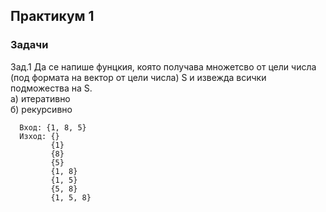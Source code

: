 ## Практикум 1
### Задачи

Зад.1  Да се напише фунцкия, която получава множетсво от цели числа (под формата на вектор от цели числа) S и извежда всички подможества на S.  
      а) итеративно  
      б) рекурсивно
      
      
      Вход: {1, 8, 5}
      Изход: {}
             {1}
             {8}
             {5}
             {1, 8}
             {1, 5}
             {5, 8}
             {1, 5, 8}
      
 
      
